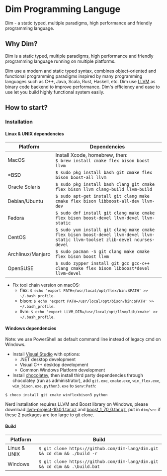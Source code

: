 # Dim Programming Languge

Dim - a static typed, multiple paradigms, high performance and friendly programming language.

## Why Dim?

Dim is a static typed, multiple paradigms, high performance and friendly programming language running on multiple platforms.

Dim use a modern and static typed syntax, combines object-oriented and functional programming paradigms inspired by many programming languages such as C++, Java, Scala, Rust, Haskell, etc. Dim use [LLVM](https://llvm.org/) as binary code backend to improve performance. Dim's efficiency and ease to use let you build highly functional system easily.

## How to start?

### Installation

#### Linux & UNIX dependencies

| Platform          |  Dependencies                                                                                                                 |
|-------------------|-------------------------------------------------------------------------------------------------------------------------------|
| MacOS             | Install Xcode, homebrew, then:<br>`$ brew install cmake flex bison boost llvm`                                                |
| *BSD              | `$ sudo pkg install bash git cmake flex bison boost-all llvm`                                                                 |
| Oracle Solaris    | `$ sudo pkg install bash clang git cmake flex bison llvm clang-build llvm-build`                                              |
| Debian/Ubuntu     | `$ sudo apt-get install git clang make cmake flex bison libboost-all-dev llvm-dev`                                            |
| Fedora            | `$ sudo dnf install git clang make cmake flex bison boost-devel llvm-devel llvm-static`                                       |
| CentOS            | `$ sudo yum install git clang make cmake flex bison boost-devel llvm-devel llvm-static llvm-toolset zlib-devel ncurses-devel` |
| Archlinux/Manjaro | `$ sudo pacman -S git clang make cmake flex bison boost llvm`                                                                 |
| OpenSUSE          | `$ sudo zypper install git gcc gcc-c++ clang cmake flex bison libboost*devel llvm-devel`                                      |

* Fix tool chain version on macOS:
    * flex: `$ echo 'export PATH=/usr/local/opt/flex/bin:$PATH' >> ~/.bash_profile`.
    * bison: `$ echo 'export PATH=/usr/local/opt/bison/bin:$PATH' >> ~/.bash_profile`.
    * llvm: `$ echo 'export LLVM_DIR=/usr/local/opt/llvm/lib/cmake' >> ~/.bash_profile`.

#### Windows dependencies

Note: we use PowerShell as default command line instead of legacy cmd on Windows.

* Install [Visual Studio](https://visualstudio.microsoft.com/downloads/) with options:
    * .NET desktop development
    * Visual C++ desktop development
    * Common Windows Platform development
* Install [chocolatey](https://chocolatey.org/), then install third party dependencies through chocolatey (run as administrator), add `git.exe`, `cmake.exe`, `win_flex.exe`, `win_bison.exe`, `python3.exe` to `$env:Path`:
```
$ choco install git cmake winflexbison3 python
```

Nerd installation requires LLVM and Boost library on Windows, please download [llvm-project-10.0.1.tar.xz](https://github.com/llvm/llvm-project/releases/tag/llvmorg-10.0.1) and [boost_1_70_0.tar.gz](https://sourceforge.net/projects/boost/files/boost/1.70.0/), put in `dim/src` if these 2 packages are too large to git clone.

#### Build

| Platform     | Build                                                                         |
|--------------|-------------------------------------------------------------------------------|
| Linux & UNIX | `$ git clone https://github.com/dim-lang/dim.git && cd dim && ./build -r`  |
| Windows      | `$ git clone https://github.com/dim-lang/dim.git && cd dim && .\build.bat` |

